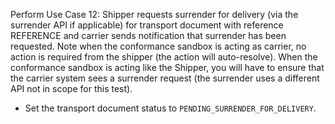 Perform Use Case 12: Shipper requests surrender for delivery (via the surrender API if applicable) for transport
document with reference REFERENCE and carrier sends notification that surrender has been requested. Note when the
conformance sandbox is acting as carrier, no action is required from the shipper (the action will auto-resolve). When
the conformance sandbox is acting like the Shipper, you will have to ensure that the carrier system sees a surrender
request (the surrender uses a different API not in scope for this test).

* Set the transport document status to `PENDING_SURRENDER_FOR_DELIVERY`.
